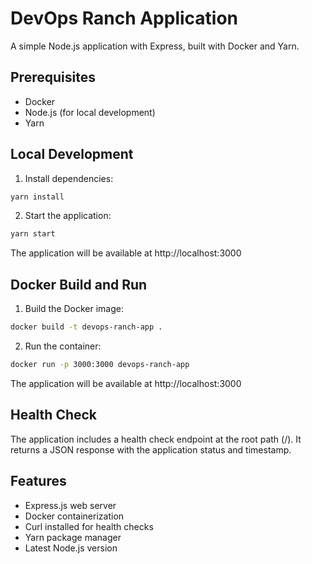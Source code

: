 # DevOps Ranch Application

A simple Node.js application with Express, built with Docker and Yarn.

## Prerequisites

- Docker
- Node.js (for local development)
- Yarn

## Local Development

1. Install dependencies:
```bash
yarn install
```

2. Start the application:
```bash
yarn start
```

The application will be available at http://localhost:3000

## Docker Build and Run

1. Build the Docker image:
```bash
docker build -t devops-ranch-app .
```

2. Run the container:
```bash
docker run -p 3000:3000 devops-ranch-app
```

The application will be available at http://localhost:3000

## Health Check

The application includes a health check endpoint at the root path (/). It returns a JSON response with the application status and timestamp.

## Features

- Express.js web server
- Docker containerization
- Curl installed for health checks
- Yarn package manager
- Latest Node.js version 